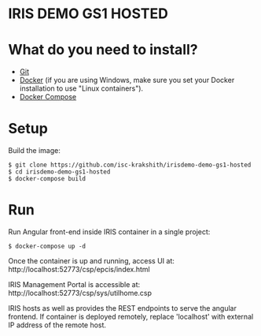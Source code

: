 # IRIS DEMO GS1 HOSTED

# What do you need to install? 
* [Git](https://git-scm.com/downloads) 
* [Docker](https://www.docker.com/products/docker-desktop) (if you are using Windows, make sure you set your Docker installation to use "Linux containers").
* [Docker Compose](https://docs.docker.com/compose/install/)

# Setup
Build the image:

```console
$ git clone https://github.com/isc-krakshith/irisdemo-demo-gs1-hosted
$ cd irisdemo-demo-gs1-hosted
$ docker-compose build
```
# Run

Run Angular front-end inside IRIS container in a single project:

```
$ docker-compose up -d
```

Once the container is up and running, access UI at: http://localhost:52773/csp/epcis/index.html

IRIS Management Portal is accessible at: http://localhost:52773/csp/sys/utilhome.csp

IRIS hosts as well as provides the REST endpoints to serve the angular frontend. If container is deployed remotely, replace 'localhost' with external IP address of the remote host.